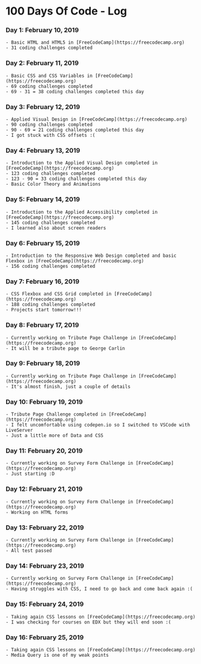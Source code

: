 # 100 Days Of Code - Log

### Day 1: February 10, 2019
	
	- Basic HTML and HTML5 in [FreeCodeCamp](https://freecodecamp.org)
	- 31 coding challenges completed

### Day 2: February 11, 2019
	
	- Basic CSS and CSS Variables in [FreeCodeCamp](https://freecodecamp.org)
	- 69 coding challenges completed
	- 69 - 31 = 38 coding challenges completed this day

### Day 3: February 12, 2019
	
	- Applied Visual Design in [FreeCodeCamp](https://freecodecamp.org)
	- 90 coding challenges completed
	- 90 - 69 = 21 coding challenges completed this day
	- I got stuck with CSS offsets :(

### Day 4: February 13, 2019
	
	- Introduction to the Applied Visual Design completed in [FreeCodeCamp](https://freecodecamp.org)
	- 123 coding challenges completed
	- 123 - 90 = 33 coding challenges completed this day
	- Basic Color Theory and Animations 

### Day 5: February 14, 2019
	
	- Introduction to the Applied Accessibility completed in [FreeCodeCamp](https://freecodecamp.org)
	- 145 coding challenges completed
	- I learned also about screen readers

### Day 6: February 15, 2019
	
	- Introduction to the Responsive Web Design completed and basic Flexbox in [FreeCodeCamp](https://freecodecamp.org)
	- 156 coding challenges completed

### Day 7: February 16, 2019
	
	- CSS Flexbox and CSS Grid completed in [FreeCodeCamp](https://freecodecamp.org)
	- 188 coding challenges completed
	- Projects start tomorrow!!!

### Day 8: February 17, 2019
	
	- Currently working on Tribute Page Challenge in [FreeCodeCamp](https://freecodecamp.org)
	- It will be a tribute page to George Carlin

### Day 9: February 18, 2019
	
	- Currently working on Tribute Page Challenge in [FreeCodeCamp](https://freecodecamp.org)
	- It's almost finish, just a couple of details

### Day 10: February 19, 2019
	
	- Tribute Page Challenge completed in [FreeCodeCamp](https://freecodecamp.org)
	- I felt uncomfortable using codepen.io so I switched to VSCode with LiveServer
	- Just a little more of Data and CSS

### Day 11: February 20, 2019
	
	- Currently working on Survey Form Challenge in [FreeCodeCamp](https://freecodecamp.org)
	- Just starting :D

### Day 12: February 21, 2019
	
	- Currently working on Survey Form Challenge in [FreeCodeCamp](https://freecodecamp.org)
	- Working on HTML forms 

### Day 13: February 22, 2019
	
	- Currently working on Survey Form Challenge in [FreeCodeCamp](https://freecodecamp.org)
	- All test passed

### Day 14: February 23, 2019
	
	- Currently working on Survey Form Challenge in [FreeCodeCamp](https://freecodecamp.org)
	- Having struggles with CSS, I need to go back and come back again :(

### Day 15: February 24, 2019
	
	- Taking again CSS lessons on [FreeCodeCamp](https://freecodecamp.org)
	- I was checking for courses on EDX but they will end soon :(

### Day 16: February 25, 2019
	
	- Taking again CSS lessons on [FreeCodeCamp](https://freecodecamp.org)
	- Media Query is one of my weak points